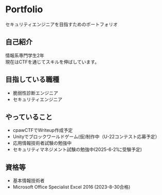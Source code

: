 # Portfolio
セキュリティエンジニアを目指すためのポートフォリオ

## 自己紹介
情報系専門学生2年   
現在はCTFを通じてスキルを伸ばしています。

## 目指している職種
- 脆弱性診断エンジニア
- セキュリティエンジニア

## やっていること
- cpawCTFでWriteup作成予定
- Unityでブロックワールドゲーム(仮)制作中（U-22コンテスト応募予定）
- 応用情報技術者試験の勉強中
- セキュリティマネジメント試験の勉強中(2025-6-21に受験予定)

## 資格等
- 基本情報技術者
- Microsoft Office Specialist Excel 2016 (2023-8-30合格)
